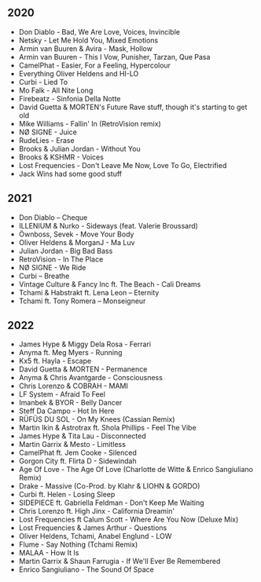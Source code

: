 ## 2020

- Don Diablo - Bad, We Are Love, Voices, Invincible
- Netsky - Let Me Hold You, Mixed Emotions
- Armin van Buuren & Avira - Mask, Hollow
- Armin van Buuren - This I Vow, Punisher, Tarzan, Que Pasa
- CamelPhat - Easier, For a Feeling, Hypercolour
- Everything Oliver Heldens and HI-LO
- Curbi - Lied To
- Mo Falk - All Nite Long
- Firebeatz - Sinfonia Della Notte
- David Guetta & MORTEN's Future Rave stuff, though it's starting to get old
- Mike Williams - Fallin' In (RetroVision remix)
- NØ SIGNE - Juice
- RudeLies - Erase
- Brooks & Julian Jordan - Without You
- Brooks & KSHMR - Voices
- Lost Frequencies - Don't Leave Me Now, Love To Go, Electrified
- Jack Wins had some good stuff

## 2021

- Don Diablo – Cheque
- ILLENIUM & Nurko - Sideways (feat. Valerie Broussard)
- Öwnboss, Sevek - Move Your Body
- Oliver Heldens & MorganJ - Ma Luv
- Julian Jordan - Big Bad Bass
- RetroVision - In The Place
- NØ SIGNE - We Ride
- Curbi – Breathe
- Vintage Culture & Fancy Inc ft. The Beach - Cali Dreams
- Tchami & Habstrakt ft. Lena Leon – Eternity
- Tchami ft. Tony Romera – Monseigneur

## 2022

- James Hype & Miggy Dela Rosa - Ferrari
- Anyma ft. Meg Myers - Running
- Kx5 ft. Hayla - Escape
- David Guetta & MORTEN - Permanence
- Anyma & Chris Avantgarde - Consciousness
- Chris Lorenzo & COBRAH - MAMI
- LF System - Afraid To Feel
- Imanbek & BYOR - Belly Dancer
- Steff Da Campo - Hot In Here
- RÜFÜS DU SOL - On My Knees (Cassian Remix)
- Martin Ikin & Astrotrax ft. Shola Phillips - Feel The Vibe
- James Hype & Tita Lau - Disconnected
- Martin Garrix & Mesto - Limitless
- CamelPhat ft. Jem Cooke - Silenced
- Gorgon City ft. Flirta D - Sidewindah
- Age Of Love - The Age Of Love (Charlotte de Witte & Enrico Sangiuliano Remix)
- Drake - Massive (Co-Prod. by Klahr & LIOHN & GORDO)
- Curbi ft. Helen - Losing Sleep
- SIDEPIECE ft. Gabriella Feldman - Don't Keep Me Waiting
- Chris Lorenzo ft. High Jinx - California Dreamin'
- Lost Frequencies ft Calum Scott - Where Are You Now (Deluxe Mix)
- Lost Frequencies & James Arthur - Questions
- Oliver Heldens, Tchami, Anabel Englund - LOW
- Flume - Say Nothing (Tchami Remix)
- MALAA - How It Is
- Martin Garrix & Shaun Farrugia - If We'll Ever Be Remembered
- Enrico Sangiuliano - The Sound Of Space
